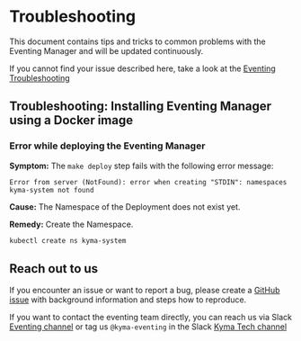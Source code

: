 # Troubleshooting

This document contains tips and tricks to common problems with the Eventing Manager and will be updated continuously.

If you cannot find your issue described here, take a look at the [Eventing Troubleshooting](https://github.com/kyma-project/eventing-manager/blob/main/docs/user/troubleshooting/README.md)

## Troubleshooting: Installing Eventing Manager using a Docker image

### Error while deploying the Eventing Manager

**Symptom:** The `make deploy` step fails with the following error message:

`Error from server (NotFound): error when creating "STDIN": namespaces kyma-system not found`

**Cause:** The Namespace of the Deployment does not exist yet.

**Remedy:** Create the Namespace.

   ```sh
   kubectl create ns kyma-system
   ```

## Reach out to us

If you encounter an issue or want to report a bug, please create a [GitHub issue](https://github.com/kyma-project/nats-manager/issues) with background information and
steps how to reproduce.

If you want to contact the eventing team directly, you can reach us via Slack [Eventing channel](https://kyma-community.slack.com/archives/CD1C9GZMK)
or tag us `@kyma-eventing` in the Slack [Kyma Tech channel](https://sap-ti.slack.com/archives/C0140PCSJ5Q)
